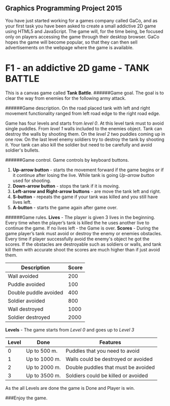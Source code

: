 ## Graphics Programming Project 2015
You have just started working for a games company called GaCo, and as your first task you have been asked to create a small addictive 2D game using HTML5 and JavaScript. The game will, for the time being, be focused only on players accessing the game through their desktop browser. GaCo hopes the game will become popular, so that they can then sell advertisements on the webpage where the game is available.

# F1 - an addictive 2D game - TANK BATTLE

This is a canvas game called **Tank Battle**.
######Game goal.
The goal is to clear the way from enemies for the following army attack.

######Game description.
On the road placed tank with left and right movement functionality ranged from left road edge to the right road edge.

Game has four levels and starts from *level 0*. At this level tank must to avoid single puddles.
From *level 1* walls included to the enemies object. Tank can destroy the walls by shooting them.
On the *level 2* two puddles coming up in one row.
On the last level enemy soldiers try to destroy the tank by shooting it. Your tank can also kill the soldier but need to be carefully and avoid soldier's bullets.

######Game control.
Game controls by keyboard buttons.

1. **Up-arrow button** - starts the movement forward if the game begins or if it continue after losing the live. While tank is going *Up-arrow button* used for shooting.
2. **Down-arrow button** - stops the tank if it is moving.
3. **Left-arrow and Right-arrow buttons** - are move the tank left and right.
4. **S-button** - repeats the game if your tank was killed and you still have lives left.
5. **A-button** - starts the game again after game over.

######Game rules.
**Lives** - The player is given 3 lives in the beginning. Every time when the player’s tank is killed the he uses another live to continue the game. If no lives left - the Game is over.
**Scores** - During the game player’s tank must avoid or destroy the enemy or enemies obstacles. Every time if player successfully avoid the enemy's object he got the scores. If the obstacles are destroyable such as soldiers or walls, and tank kill them with accurate shoot the scores are much higher than if just avoid them.

| Description | Score |
|------------------|-----------|
| Wall avoided| 200 |
| Puddle avoided | 100 |
| Double puddle avoided | 400 |
| Soldier avoided | 800 |
| Wall destroyed | 1000 |
| Soldier destroyed | 2000 |

**Levels** - The game starts from *Level 0* and goes up to *Level 3*

| Level | Done | Features |
|----------|----------|--------------|
| 0 | Up to 500 m. | Puddles that you need to avoid |
| 1 | Up to 1000 m. | Walls could be destroyed or avoided |
| 2 | Up to 2000 m. | Double puddles that must be avoided |
| 3 |  Up to 3500 m. | Soldiers could be killed or avoided |

As the all Levels are done the game is Done and Player is win.

###Enjoy the game.

